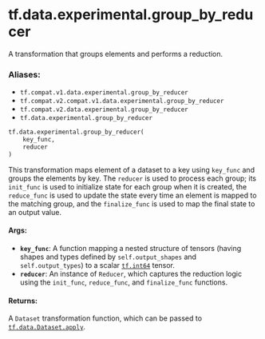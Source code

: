 <div itemscope itemtype="http://developers.google.com/ReferenceObject">
<meta itemprop="name" content="tf.data.experimental.group_by_reducer" />
<meta itemprop="path" content="Stable" />
</div>

# tf.data.experimental.group_by_reducer

A transformation that groups elements and performs a reduction.

### Aliases:

* `tf.compat.v1.data.experimental.group_by_reducer`
* `tf.compat.v2.compat.v1.data.experimental.group_by_reducer`
* `tf.compat.v2.data.experimental.group_by_reducer`
* `tf.data.experimental.group_by_reducer`

``` python
tf.data.experimental.group_by_reducer(
    key_func,
    reducer
)
```

<!-- Placeholder for "Used in" -->

This transformation maps element of a dataset to a key using `key_func` and
groups the elements by key. The `reducer` is used to process each group; its
`init_func` is used to initialize state for each group when it is created, the
`reduce_func` is used to update the state every time an element is mapped to
the matching group, and the `finalize_func` is used to map the final state to
an output value.

#### Args:


* <b>`key_func`</b>: A function mapping a nested structure of tensors
  (having shapes and types defined by `self.output_shapes` and
  `self.output_types`) to a scalar <a href="../../../tf.md#int64"><code>tf.int64</code></a> tensor.
* <b>`reducer`</b>: An instance of `Reducer`, which captures the reduction logic using
  the `init_func`, `reduce_func`, and `finalize_func` functions.


#### Returns:

A `Dataset` transformation function, which can be passed to
<a href="../../../tf/data/Dataset.md#apply"><code>tf.data.Dataset.apply</code></a>.
